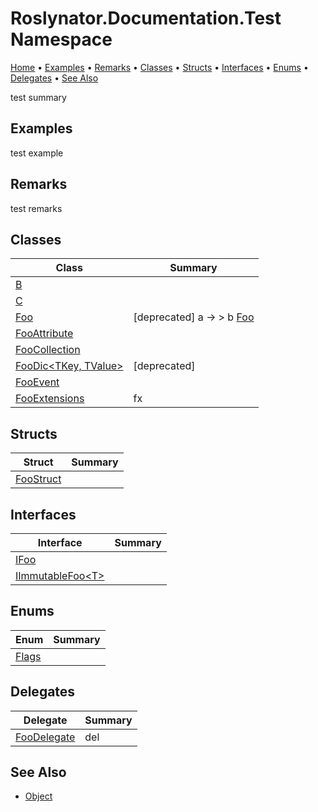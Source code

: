 # Roslynator\.Documentation\.Test Namespace <a name="_Top"></a>

[Home](../../../README.md) &#x2022; [Examples](#examples) &#x2022; [Remarks](#remarks) &#x2022; [Classes](#classes) &#x2022; [Structs](#structs) &#x2022; [Interfaces](#interfaces) &#x2022; [Enums](#enums) &#x2022; [Delegates](#delegates) &#x2022; [See Also](#see-also)

test summary

## Examples

test example

## Remarks

test remarks

## Classes

| Class | Summary |
| ----- | ------- |
| [B](B/README.md#_Top) | |
| [C](C/README.md#_Top) | |
| [Foo](Foo/README.md#_Top) | \[deprecated\] a → > b [Foo](Foo/README.md#_Top) |
| [FooAttribute](FooAttribute/README.md#_Top) | |
| [FooCollection](FooCollection/README.md#_Top) | |
| [FooDic\<TKey, TValue>](FooDic-2/README.md#_Top) | \[deprecated\]  |
| [FooEvent](FooEvent/README.md#_Top) | |
| [FooExtensions](FooExtensions/README.md#_Top) | fx |

## Structs

| Struct | Summary |
| ------ | ------- |
| [FooStruct](FooStruct/README.md#_Top) | |

## Interfaces

| Interface | Summary |
| --------- | ------- |
| [IFoo](IFoo/README.md#_Top) | |
| [IImmutableFoo\<T>](IImmutableFoo-1/README.md#_Top) | |

## Enums

| Enum | Summary |
| ---- | ------- |
| [Flags](Flags/README.md#_Top) | |

## Delegates

| Delegate | Summary |
| -------- | ------- |
| [FooDelegate](FooDelegate/README.md#_Top) | del |

## See Also

* [Object](https://docs.microsoft.com/en-us/dotnet/api/system.object)
